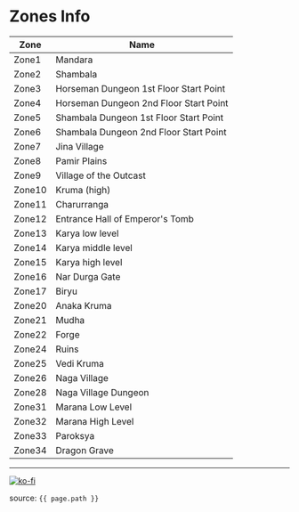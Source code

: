 # Zones Info

Zone | Name
--- | ---
Zone1 | Mandara
Zone2 | Shambala
Zone3 | Horseman Dungeon 1st Floor Start Point
Zone4 | Horseman Dungeon 2nd Floor Start Point
Zone5 | Shambala Dungeon 1st Floor Start Point
Zone6 | Shambala Dungeon 2nd Floor Start Point
Zone7 | Jina Village
Zone8 | Pamir Plains
Zone9 | Village of the Outcast
Zone10 | Kruma (high)
Zone11 | Charurranga
Zone12 | Entrance Hall of Emperor's Tomb
Zone13 | Karya low level
Zone14 | Karya middle level
Zone15 | Karya high level
Zone16 | Nar Durga Gate
Zone17 | Biryu
Zone20 | Anaka Kruma
Zone21 | Mudha
Zone22 | Forge
Zone24 | Ruins
Zone25 | Vedi Kruma
Zone26 | Naga Village
Zone28 | Naga Village Dungeon
Zone31 | Marana Low Level
Zone32 | Marana High Level
Zone33 | Paroksya
Zone34 | Dragon Grave

---

[![ko-fi](https://www.ko-fi.com/img/githubbutton_sm.svg)](https://ko-fi.com/T6T41JKMI)

source: `{{ page.path }}`

